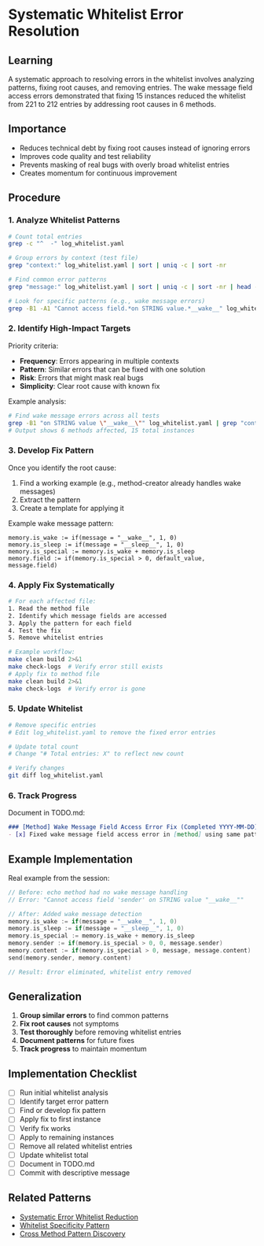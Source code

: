 # Systematic Whitelist Error Resolution

## Learning
A systematic approach to resolving errors in the whitelist involves analyzing patterns, fixing root causes, and removing entries. The wake message field access errors demonstrated that fixing 15 instances reduced the whitelist from 221 to 212 entries by addressing root causes in 6 methods.

## Importance
- Reduces technical debt by fixing root causes instead of ignoring errors
- Improves code quality and test reliability
- Prevents masking of real bugs with overly broad whitelist entries
- Creates momentum for continuous improvement

## Procedure

### 1. Analyze Whitelist Patterns
```bash
# Count total entries
grep -c "^  -" log_whitelist.yaml

# Group errors by context (test file)
grep "context:" log_whitelist.yaml | sort | uniq -c | sort -nr

# Find common error patterns
grep "message:" log_whitelist.yaml | sort | uniq -c | sort -nr | head -20

# Look for specific patterns (e.g., wake message errors)
grep -B1 -A1 "Cannot access field.*on STRING value.*__wake__" log_whitelist.yaml
```

### 2. Identify High-Impact Targets
Priority criteria:
- **Frequency**: Errors appearing in multiple contexts
- **Pattern**: Similar errors that can be fixed with one solution
- **Risk**: Errors that might mask real bugs
- **Simplicity**: Clear root cause with known fix

Example analysis:
```bash
# Find wake message errors across all tests
grep -B1 "on STRING value \"__wake__\"" log_whitelist.yaml | grep "context:" | sort | uniq
# Output shows 6 methods affected, 15 total instances
```

### 3. Develop Fix Pattern
Once you identify the root cause:
1. Find a working example (e.g., method-creator already handles wake messages)
2. Extract the pattern
3. Create a template for applying it

Example wake message pattern:
```
memory.is_wake := if(message = "__wake__", 1, 0)
memory.is_sleep := if(message = "__sleep__", 1, 0)
memory.is_special := memory.is_wake + memory.is_sleep
memory.field := if(memory.is_special > 0, default_value, message.field)
```

### 4. Apply Fix Systematically
```bash
# For each affected file:
1. Read the method file
2. Identify which message fields are accessed
3. Apply the pattern for each field
4. Test the fix
5. Remove whitelist entries

# Example workflow:
make clean build 2>&1
make check-logs  # Verify error still exists
# Apply fix to method file
make clean build 2>&1
make check-logs  # Verify error is gone
```

### 5. Update Whitelist
```bash
# Remove specific entries
# Edit log_whitelist.yaml to remove the fixed error entries

# Update total count
# Change "# Total entries: X" to reflect new count

# Verify changes
git diff log_whitelist.yaml
```

### 6. Track Progress
Document in TODO.md:
```markdown
### [Method] Wake Message Field Access Error Fix (Completed YYYY-MM-DD)
- [x] Fixed wake message field access error in [method] using same pattern; removed [N] errors from whitelist ([new total] entries remaining); [X] wake message errors remain to be fixed
```

## Example Implementation

Real example from the session:
```c
// Before: echo method had no wake message handling
// Error: "Cannot access field 'sender' on STRING value "__wake__""

// After: Added wake message detection
memory.is_wake := if(message = "__wake__", 1, 0)
memory.is_sleep := if(message = "__sleep__", 1, 0)
memory.is_special := memory.is_wake + memory.is_sleep
memory.sender := if(memory.is_special > 0, 0, message.sender)
memory.content := if(memory.is_special > 0, message, message.content)
send(memory.sender, memory.content)

// Result: Error eliminated, whitelist entry removed
```

## Generalization
1. **Group similar errors** to find common patterns
2. **Fix root causes** not symptoms
3. **Test thoroughly** before removing whitelist entries
4. **Document patterns** for future fixes
5. **Track progress** to maintain momentum

## Implementation Checklist
- [ ] Run initial whitelist analysis
- [ ] Identify target error pattern
- [ ] Find or develop fix pattern
- [ ] Apply fix to first instance
- [ ] Verify fix works
- [ ] Apply to remaining instances
- [ ] Remove all related whitelist entries
- [ ] Update whitelist total
- [ ] Document in TODO.md
- [ ] Commit with descriptive message

## Related Patterns
- [Systematic Error Whitelist Reduction](systematic-error-whitelist-reduction.md)
- [Whitelist Specificity Pattern](whitelist-specificity-pattern.md)
- [Cross Method Pattern Discovery](cross-method-pattern-discovery.md)